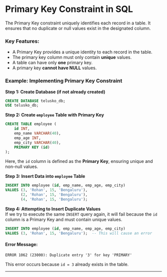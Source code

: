 # Primary Key Constraint in SQL

The Primary Key constraint uniquely identifies each record in a table. It ensures that no duplicate or null values exist in the designated column.

### Key Features:
- A Primary Key provides a unique identity to each record in the table.
- The primary key column must only contain **unique** values.
- A table can have only **one** primary key.
- A primary key **cannot have NULL** values.


### Example: Implementing Primary Key Constraint

**Step 1: Create Database (if not already created)**
```sql
CREATE DATABASE telusko_db;
USE telusko_db;
```

**Step 2: Create `employee` Table with Primary Key**
```sql
CREATE TABLE employee (
    id INT,
    emp_name VARCHAR(40),
    emp_age INT,
    emp_city VARCHAR(40),
    PRIMARY KEY (id)
);
```

Here, the `id` column is defined as the **Primary Key**, ensuring unique and non-null values.

**Step 3: Insert Data into `employee` Table**
```sql
INSERT INTO employee (id, emp_name, emp_age, emp_city) 
VALUES (3, 'Rohan', 15, 'Bengaluru'),
       (2, 'Rohan', 15, 'Bengaluru'),
       (4, 'Rohan', 15, 'Bengaluru');
```

**Step 4: Attempting to Insert Duplicate Values**<br>
If we try to execute the same `INSERT` query again, it will fail because the `id` column is a Primary Key and must contain unique values.

```sql
INSERT INTO employee (id, emp_name, emp_age, emp_city) 
VALUES (3, 'Rohan', 15, 'Bengaluru');  -- This will cause an error
```

#### Error Message:
```plaintext
ERROR 1062 (23000): Duplicate entry '3' for key 'PRIMARY'
```
This error occurs because `id = 3` already exists in the table.

---
